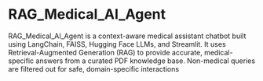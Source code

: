 # RAG_Medical_AI_Agent
RAG_Medical_AI_Agent is a context-aware medical assistant chatbot built using LangChain, FAISS, Hugging Face LLMs, and Streamlit. It uses Retrieval-Augmented Generation (RAG) to provide accurate, medical-specific answers from a curated PDF knowledge base. Non-medical queries are filtered out for safe, domain-specific interactions
